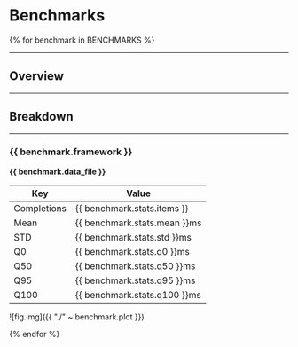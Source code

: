 # Benchmarks

{% for benchmark in BENCHMARKS %}

---

## Overview

---

## Breakdown

---

### {{ benchmark.framework }}

**{{ benchmark.data_file }}**

| Key         | Value                        |
| ----------- | ---------------------------- |
| Completions | {{ benchmark.stats.items }}  |
| Mean        | {{ benchmark.stats.mean }}ms |
| STD         | {{ benchmark.stats.std }}ms  |
| Q0          | {{ benchmark.stats.q0 }}ms   |
| Q50         | {{ benchmark.stats.q50 }}ms  |
| Q95         | {{ benchmark.stats.q95 }}ms  |
| Q100        | {{ benchmark.stats.q100 }}ms |

![fig.img]({{ "./" ~ benchmark.plot }})

{% endfor %}

